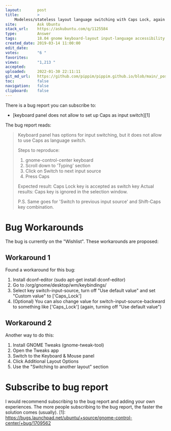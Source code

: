 ```yaml
---
layout:       post
title:        >
    Modeless/stateless layout language switching with Caps Lock, again (18.04 LTS Bionic Beaver)
site:         Ask Ubuntu
stack_url:    https://askubuntu.com/q/1125584
type:         Answer
tags:         18.04 gnome keyboard-layout input-language accessibility
created_date: 2019-03-14 11:00:00
edit_date:    
votes:        "6 "
favorites:    
views:        "1,213 "
accepted:     
uploaded:     2022-01-30 22:11:11
git_md_url:   https://github.com/pippim/pippim.github.io/blob/main/_posts/2019/2019-03-14-Modeless_stateless-layout-language-switching-with-Caps-Lock_-again-_18.04-LTS-Bionic-Beaver_.md
toc:          false
navigation:   false
clipboard:    false
---
```


There is a bug report you can subscribe to:

- [keyboard panel does not allow to set up Caps as input switch][1]

The bug report reads:

> Keyboard panel has options for input switching, but it does not allow  
> to use Caps as language switch.  
>   
> Steps to reproduce:  
>   
> 1. gnome-control-center keyboard  
> 2. Scroll down to 'Typing' section  
> 3. Click on Switch to next input source  
> 4. Press Caps  
>   
> Expected result: Caps Lock key is accepted as switch key Actual  
> results: Caps key is ignored in the selection window.  
>   
> P.S. Same goes for 'Switch to previous input source' and Shift-Caps  
> key combination.  

# Bug Workarounds

The bug is currently on the "Wishlist". These workarounds are proposed:

## Workaround 1

Found a workaround for this bug:

1. Install dconf-editor (sudo apt-get install dconf-editor)
2. Go to /org/gnome/desktop/wm/keybindings/
3. Select key switch-input-source, turn off "Use default value" and set "Custom value" to ['Caps_Lock']
4. (Optional) You can also change value for switch-input-source-backward to something like ['<Shift>Caps_Lock'] (again, turning off "Use default value")


## Workaround 2

Another way to do this:
1. Install GNOME Tweaks (gnome-tweak-tool)
2. Open the Tweaks app
3. Switch to the Keyboard & Mouse panel
4. Click Additional Layout Options
5. Use the "Switching to another layout" section

# Subscribe to bug report

I would recommend subscribing to the bug report and adding your own experiences. The more people subscribing to the bug report, the faster the solution comes (usually).
  [1]: https://bugs.launchpad.net/ubuntu/+source/gnome-control-center/+bug/1709562
